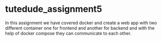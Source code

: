 # tutedude_assignment5
In this assignment we have covered docker and create a web app with two different container one for frontend and another for backend and with the help of docker compose they can communicate to each other.

